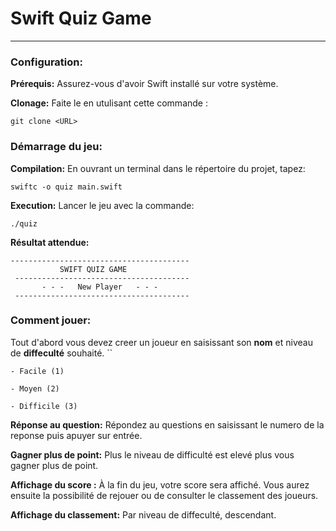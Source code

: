 # Swift Quiz Game 

___

### Configuration:
**Prérequis:** Assurez-vous d'avoir Swift installé sur votre système.

**Clonage:** Faite le en utulisant cette commande :

`git clone <URL>`


### Démarrage du jeu: 

**Compilation:** En ouvrant un terminal dans le répertoire du projet, tapez:

`swiftc -o quiz main.swift`

**Execution:** Lancer le jeu avec la commande:

`./quiz`

**Résultat attendue:**
```
----------------------------------------  
           SWIFT QUIZ GAME                
 ---------------------------------------  
       - - -   New Player   - - -         
 ---------------------------------------  

```


### Comment jouer:
Tout d'abord vous devez creer un joueur en saisissant son **nom** et niveau de **diffeculté** souhaité.
``

    - Facile (1)
    
    - Moyen (2)
    
    - Difficile (3)
    


**Réponse au question:** Répondez au questions en saisissant le numero de la reponse puis apuyer sur entrée.

**Gagner plus de point:** Plus le niveau de difficulté est elevé plus vous gagner plus de point.

**Affichage du score :**  À la fin du jeu, votre score sera affiché. Vous aurez ensuite la possibilité de rejouer ou de consulter le classement des joueurs.

**Affichage du classement:** Par niveau de diffeculté, descendant.














